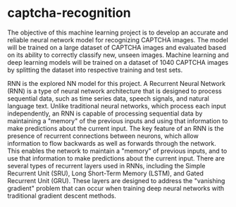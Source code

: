 # captcha-recognition

The objective of this machine learning project is to develop an accurate and reliable neural network model for recognizing CAPTCHA images. The model will be trained on a large dataset of CAPTCHA images and evaluated based on its ability to correctly classify new, unseen images. Machine learning and deep learning models will be trained on a dataset of 1040 CAPTCHA images by splitting the dataset into respective training and test sets.

RNN is the explored NN model for this project. 
A Recurrent Neural Network (RNN) is a type of neural network architecture that is designed to process sequential data, such as time series data, speech signals, and natural language text. Unlike traditional neural networks, which process each input independently, an RNN is capable of processing sequential data by maintaining a "memory" of the previous inputs and using that information to make predictions about the current input.
The key feature of an RNN is the presence of recurrent connections between neurons, which allow information to flow backwards as well as forwards through the network. This enables the network to maintain a "memory" of previous inputs, and to use that information to make predictions about the current input.
There are several types of recurrent layers used in RNNs, including the Simple Recurrent Unit (SRU), Long Short-Term Memory (LSTM), and Gated Recurrent Unit (GRU). These layers are designed to address the "vanishing gradient" problem that can occur when training deep neural networks with traditional gradient descent methods.
